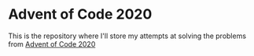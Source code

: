# Advent of Code 2020

This is the repository where I'll store my attempts at solving the problems from [Advent of Code 2020](https://adventofcode.com/2020)
